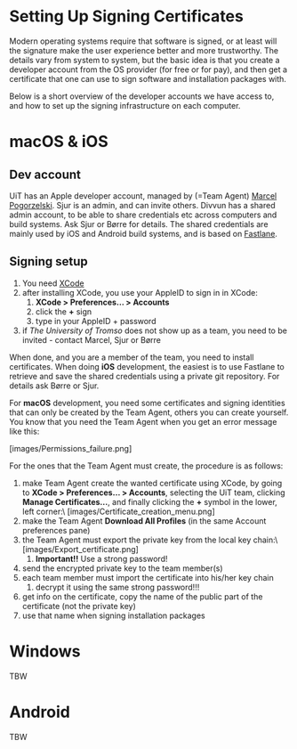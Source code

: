 Setting Up Signing Certificates
============================

Modern operating systems require that software is signed, or at least will the
signature make the user experience better and more trustworthy. The details vary
from system to system, but the basic idea is that you create a developer account
from the OS provider (for free or for pay), and then get a certificate that one
can use to sign software and installation packages with.

Below is a short overview of the developer accounts we have access to, and how
to set up the signing infrastructure on each computer.

# macOS & iOS

## Dev account

UiT has an Apple developer account, managed by (=Team Agent)
[Marcel Pogorzelski](https://uit.no/om/enhet/ansatte/person?p_document_id=334103&p_dimension_id=88226).
Sjur is an admin, and can invite others. Divvun has a shared admin account, to
be able to share credentials etc across computers and build systems. Ask Sjur or
Børre for details. The shared credentials are mainly used by iOS and Android
build systems, and is based on [Fastlane](https://fastlane.tools).

## Signing setup

1. You need [XCode](https://itunes.apple.com/us/app/xcode/id497799835?mt=12)
1. after installing XCode, you use your AppleID to sign in in XCode:
    1.  **XCode > Preferences… > Accounts**
    1. click the **+** sign
    1. type in your AppleID + password
1. if *The University of Tromso* does not show up as a team, you need to be
  invited - contact Marcel, Sjur or Børre

When done, and you are a member of the team, you need to install certificates.
When doing **iOS** development, the easiest is to use Fastlane to retrieve and
save the shared credentials using a private git repository. For details ask Børre or Sjur.

For **macOS** development, you need some certificates and signing identities
that can only be created by the Team Agent, others you can create yourself. You
know that you need the Team Agent when you get an error message like this:

[images/Permissions_failure.png]

For the ones that the Team Agent must create, the procedure is as follows:

1. make Team Agent create the wanted certificate using XCode, by going to
  **XCode > Preferences… > Accounts**, selecting the UiT team, clicking
  **Manage Certificates…**, and finally clicking the **+** symbol in the
  lower, left corner:\\
  [images/Certificate_creation_menu.png]
1. make the Team Agent **Download All Profiles** (in the same Account
  preferences pane)
1. the Team Agent must export the private key from the local key chain:\\
  [images/Export_certificate.png]
    1. **Important!!** Use a strong password!
1. send the encrypted private key to the team member(s)
1. each team member must import the certificate into his/her key chain
    1. decrypt it using the same strong password!!!
1. get info on the certificate, copy the name of the public part of the
  certificate (not the private key)
1. use that name when signing installation packages

# Windows

TBW

# Android

TBW
